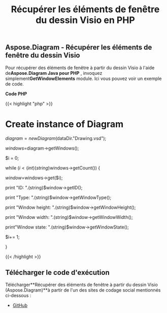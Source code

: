 ﻿---
title: Récupérer les éléments de fenêtre du dessin Visio en PHP
type: docs
weight: 30
url: /fr/java/retrieve-window-elements-from-the-visio-drawing-in-php/
---
## **Aspose.Diagram - Récupérer les éléments de fenêtre du dessin Visio**
 Pour récupérer des éléments de fenêtre à partir du dessin Visio à l'aide de**Aspose.Diagram Java pour PHP** , invoquez simplement**GetWindowElements** module. Ici vous pouvez voir un exemple de code.

**Code PHP**

{{< highlight "php" >}}

 # Create instance of Diagram

$diagram = new Diagram($dataDir."Drawing.vsd");

$windows=$diagram->getWindows();

$i = 0;

while ($i<(int)(string)$windows->getCount()) {

$window=$windows->get($i);

print "ID: ".(string)$window->getID();

print "Type: ".(string)$window->getWindowType();

print "Window height: ".(string)$window->getWindowHeight();

print "Window width: ".(string)$window->getWindowWidth();

print"Window state: ".(string)$window->getWindowState();

$i+= 1;

}

{{< /highlight >}}
## **Télécharger le code d'exécution**
 Télécharger**Récupérer des éléments de fenêtre à partir du dessin Visio (Aspose.Diagram)**à partir de l'un des sites de codage social mentionnés ci-dessous :

- [GitHub](https://github.com/asposediagram/Aspose.Diagram-for-Java/blob/master/Plugins/Aspose_Diagram_Java_for_PHP/src/aspose/diagram/WorkingwithWindowElements/GetWindowElements.php)
